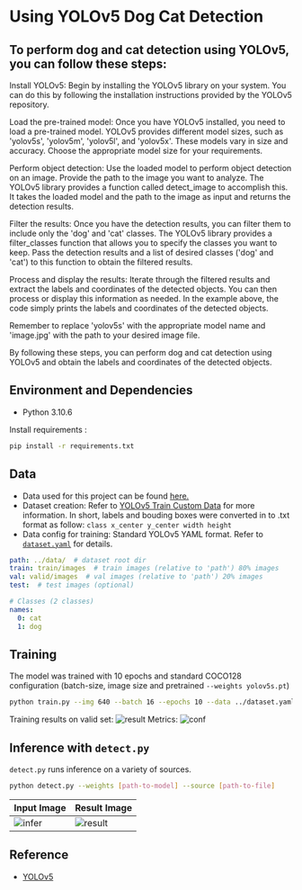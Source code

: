 # Using YOLOv5 Dog Cat Detection

## To perform dog and cat detection using YOLOv5, you can follow these steps:

Install YOLOv5: Begin by installing the YOLOv5 library on your system. You can do this by following the installation instructions provided by the YOLOv5 repository.

Load the pre-trained model: Once you have YOLOv5 installed, you need to load a pre-trained model. YOLOv5 provides different model sizes, such as 'yolov5s', 'yolov5m', 'yolov5l', and 'yolov5x'. These models vary in size and accuracy. Choose the appropriate model size for your requirements.

Perform object detection: Use the loaded model to perform object detection on an image. Provide the path to the image you want to analyze. The YOLOv5 library provides a function called detect_image to accomplish this. It takes the loaded model and the path to the image as input and returns the detection results.

Filter the results: Once you have the detection results, you can filter them to include only the 'dog' and 'cat' classes. The YOLOv5 library provides a filter_classes function that allows you to specify the classes you want to keep. Pass the detection results and a list of desired classes ('dog' and 'cat') to this function to obtain the filtered results.

Process and display the results: Iterate through the filtered results and extract the labels and coordinates of the detected objects. You can then process or display this information as needed. In the example above, the code simply prints the labels and coordinates of the detected objects.

Remember to replace 'yolov5s' with the appropriate model name and 'image.jpg' with the path to your desired image file.

By following these steps, you can perform dog and cat detection using YOLOv5 and obtain the labels and coordinates of the detected objects.

## Environment and Dependencies
- Python 3.10.6

Install requirements : 
```bash
pip install -r requirements.txt
```

## Data
- Data used for this project can be found [here.](https://www.kaggle.com/datasets/andrewmvd/dog-and-cat-detection)
- Dataset creation: Refer to [YOLOv5 Train Custom Data](https://github.com/ultralytics/yolov5/wiki/Train-Custom-Data) for more information. In short, labels and bouding boxes were converted in to .txt format as follow: 
    `class x_center y_center width height`
- Data config for training: Standard YOLOv5 YAML format. Refer to [`dataset.yaml`](dataset.yaml) for details.
```yaml
path: ../data/  # dataset root dir
train: train/images  # train images (relative to 'path') 80% images
val: valid/images  # val images (relative to 'path') 20% images
test:  # test images (optional)

# Classes (2 classes)
names:
  0: cat
  1: dog
``` 
## Training
The model was trained with 10 epochs and standard COCO128 configuration (batch-size, image size and pretrained `--weights yolov5s.pt`)
```bash
python train.py --img 640 --batch 16 --epochs 10 --data ../dataset.yaml --weights yolov5s.pt --device 0
```
Training results on valid set: 
![result](./assets/training_result.jpg "result")
Metrics:
![conf](./assets/confusion_matrix.png "conf")

## Inference with `detect.py`
`detect.py` runs inference on a variety of sources.
```bash
python detect.py --weights [path-to-model] --source [path-to-file] 
```

| Input Image | Result Image |
| --- | --- |
| ![infer](./assets/infer.jpg "infer") | ![result](./assets/result.jpg "result") |

## Reference 
- [YOLOv5](https://github.com/ultralytics/yolov5)